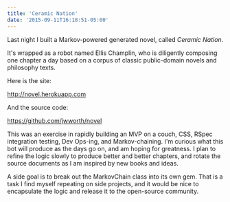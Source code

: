 ```yaml
---
title: 'Ceramic Nation'
date: '2015-09-11T16:18:51-05:00'
---
```


Last night I built a Markov-powered generated novel, called *Ceramic Nation*.

It's wrapped as a robot named Ellis Champlin, who is diligently composing one
chapter a day based on a corpus of classic public-domain novels and philosophy
texts.

Here is the site:

http://novel.herokuapp.com

And the source code:

https://github.com/jwworth/novel

This was an exercise in rapidly building an MVP on a couch, CSS, RSpec
integration testing, Dev Ops-ing, and Markov-chaining. I'm curious what this
bot will produce as the days go on, and am hoping for greatness. I plan to
refine the logic slowly to produce better and better chapters, and rotate the
source documents as I am inspired by new books and ideas.

A side goal is to break out the MarkovChain class into its own gem. That is a
task I find myself repeating on side projects, and it would be nice to
encapsulate the logic and release it to the open-source community.
